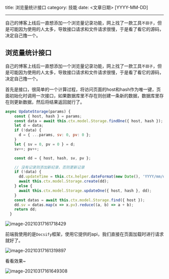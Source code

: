 title: 浏览量统计接口
category: 技能
date: <文章日期> [YYYY-MM-DD]

---

自己的博客上线后一直想添加一个浏览量记录功能，网上找了一款工具`不蒜子`，但是可能因为使用的人太多，导致接口请求和文件请求很慢，于是看了看它的源码，决定自己撸一个。

<!--more-->

## 浏览量统计接口

自己的博客上线后一直想添加一个浏览量记录功能，网上找了一款工具`不蒜子`，但是可能因为使用的人太多，导致接口请求和文件请求很慢，于是看了看它的源码，决定自己撸一个。

首先是接口，很简单的一个计算过程，将访问页面的host和hash作为唯一键，页面初始化时调用一次接口，如果数据库里不存在则创建一条新的数据，数据库里存在则更新数据，然后将结果返回就行了。

```js
async UpdateStorage(params) {
    const { host, hash } = params;
    const data = await this.ctx.model.Storage.findOne({ host, hash });
    let d = data;
    if (!data) {
      d = { ...params, sv: 0, pv: 0 };
    }
    let { sv = 0, pv = 0 } = d;
    sv++; pv++;

    const dd = { host, hash, sv, pv };

    // 没有记录则添加新纪录，否则更新记录
    if (!data) {
      dd.updateTime = this.ctx.helper.dateFormat(new Date(), 'YYYY/mm/dd HH:MM:SS');
      await this.ctx.model.Storage.create(dd);
    } else {
      await this.ctx.model.Storage.updateOne({ host, hash }, dd);
    }
    const datas = await this.ctx.model.Storage.find({ host });
    dd.sv = datas.map(x => x.pv).reduce((a, b) => a + b);
    return dd;
  }
```

![image-20210317161718429](/images/views.assets/image-20210317161718429.png)

前端我使用的是`Docsify`框架，使用它提供的api，我们直接在页面加载时进行请求就好了。

![image-20210317161319897](/images/views.assets/image-20210317161319897.png)

看看效果~

![image-20210317161649308](/images/views.assets/image-20210317161649308.png)